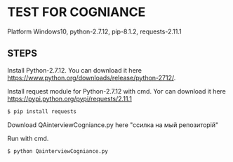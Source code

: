 # TEST FOR COGNIANCE

Platform Windows10, python-2.7.12,  pip-8.1.2, requests-2.11.1

## STEPS
  Install Python-2.7.12. You can download it here https://www.python.org/downloads/release/python-2712/.
  
  
  Install request module for Python-2.7.12 with cmd. Yoг can download it here https://pypi.python.org/pypi/requests/2.11.1
  ```sh
  $ pip install requests
  ```
  Download QAinterviewCogniance.py here "ccилка на мый репозиторій"
  
  Run with cmd.
  ```sh
  $ python QainterviewCogniance.py
  ```
	
